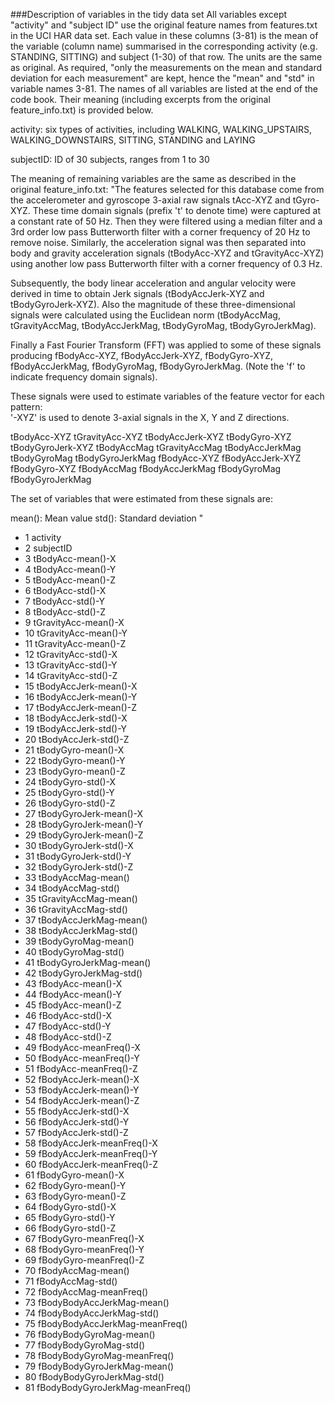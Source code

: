 ###Description of variables in the tidy data set
All variables except "activity" and "subject ID" use the original feature names from features.txt in the UCI HAR data set. Each value in these columns (3-81) is the mean of the variable (column name) summarised in the corresponding activity (e.g. STANDING, SITTING) and subject (1-30) of that row. The units are the same as original. As required, "only the measurements on the mean and standard deviation for each measurement" are kept, hence the "mean" and "std" in variable names 3-81. The names of all variables are listed at the end of the code book. Their meaning (including excerpts from the original feature_info.txt) is provided below.

activity: six types of activities, including WALKING, WALKING_UPSTAIRS, WALKING_DOWNSTAIRS, SITTING, STANDING and LAYING

subjectID: ID of 30 subjects, ranges from 1 to 30

The meaning of remaining variables are the same as described in the original feature_info.txt:
"The features selected for this database come from the accelerometer and gyroscope 3-axial raw signals tAcc-XYZ and tGyro-XYZ. These time domain signals (prefix 't' to denote time) were captured at a constant rate of 50 Hz. Then they were filtered using a median filter and a 3rd order low pass Butterworth filter with a corner frequency of 20 Hz to remove noise. Similarly, the acceleration signal was then separated into body and gravity acceleration signals (tBodyAcc-XYZ and tGravityAcc-XYZ) using another low pass Butterworth filter with a corner frequency of 0.3 Hz. 

Subsequently, the body linear acceleration and angular velocity were derived in time to obtain Jerk signals (tBodyAccJerk-XYZ and tBodyGyroJerk-XYZ). Also the magnitude of these three-dimensional signals were calculated using the Euclidean norm (tBodyAccMag, tGravityAccMag, tBodyAccJerkMag, tBodyGyroMag, tBodyGyroJerkMag). 

Finally a Fast Fourier Transform (FFT) was applied to some of these signals producing fBodyAcc-XYZ, fBodyAccJerk-XYZ, fBodyGyro-XYZ, fBodyAccJerkMag, fBodyGyroMag, fBodyGyroJerkMag. (Note the 'f' to indicate frequency domain signals). 

These signals were used to estimate variables of the feature vector for each pattern:  
'-XYZ' is used to denote 3-axial signals in the X, Y and Z directions.

tBodyAcc-XYZ
tGravityAcc-XYZ
tBodyAccJerk-XYZ
tBodyGyro-XYZ
tBodyGyroJerk-XYZ
tBodyAccMag
tGravityAccMag
tBodyAccJerkMag
tBodyGyroMag
tBodyGyroJerkMag
fBodyAcc-XYZ
fBodyAccJerk-XYZ
fBodyGyro-XYZ
fBodyAccMag
fBodyAccJerkMag
fBodyGyroMag
fBodyGyroJerkMag

The set of variables that were estimated from these signals are: 

mean(): Mean value
std(): Standard deviation
"
* 1	activity
* 2	subjectID
* 3	tBodyAcc-mean()-X
* 4	tBodyAcc-mean()-Y
* 5	tBodyAcc-mean()-Z
* 6	tBodyAcc-std()-X
* 7	tBodyAcc-std()-Y
* 8	tBodyAcc-std()-Z
* 9	tGravityAcc-mean()-X
* 10	tGravityAcc-mean()-Y
* 11	tGravityAcc-mean()-Z
* 12	tGravityAcc-std()-X
* 13	tGravityAcc-std()-Y
* 14	tGravityAcc-std()-Z
* 15	tBodyAccJerk-mean()-X
* 16	tBodyAccJerk-mean()-Y
* 17	tBodyAccJerk-mean()-Z
* 18	tBodyAccJerk-std()-X
* 19	tBodyAccJerk-std()-Y
* 20	tBodyAccJerk-std()-Z
* 21	tBodyGyro-mean()-X
* 22	tBodyGyro-mean()-Y
* 23	tBodyGyro-mean()-Z
* 24	tBodyGyro-std()-X
* 25	tBodyGyro-std()-Y
* 26	tBodyGyro-std()-Z
* 27	tBodyGyroJerk-mean()-X
* 28	tBodyGyroJerk-mean()-Y
* 29	tBodyGyroJerk-mean()-Z
* 30	tBodyGyroJerk-std()-X
* 31	tBodyGyroJerk-std()-Y
* 32	tBodyGyroJerk-std()-Z
* 33	tBodyAccMag-mean()
* 34	tBodyAccMag-std()
* 35	tGravityAccMag-mean()
* 36	tGravityAccMag-std()
* 37	tBodyAccJerkMag-mean()
* 38	tBodyAccJerkMag-std()
* 39	tBodyGyroMag-mean()
* 40	tBodyGyroMag-std()
* 41	tBodyGyroJerkMag-mean()
* 42	tBodyGyroJerkMag-std()
* 43	fBodyAcc-mean()-X
* 44	fBodyAcc-mean()-Y
* 45	fBodyAcc-mean()-Z
* 46	fBodyAcc-std()-X
* 47	fBodyAcc-std()-Y
* 48	fBodyAcc-std()-Z
* 49	fBodyAcc-meanFreq()-X
* 50	fBodyAcc-meanFreq()-Y
* 51	fBodyAcc-meanFreq()-Z
* 52	fBodyAccJerk-mean()-X
* 53	fBodyAccJerk-mean()-Y
* 54	fBodyAccJerk-mean()-Z
* 55	fBodyAccJerk-std()-X
* 56	fBodyAccJerk-std()-Y
* 57	fBodyAccJerk-std()-Z
* 58	fBodyAccJerk-meanFreq()-X
* 59	fBodyAccJerk-meanFreq()-Y
* 60	fBodyAccJerk-meanFreq()-Z
* 61	fBodyGyro-mean()-X
* 62	fBodyGyro-mean()-Y
* 63	fBodyGyro-mean()-Z
* 64	fBodyGyro-std()-X
* 65	fBodyGyro-std()-Y
* 66	fBodyGyro-std()-Z
* 67	fBodyGyro-meanFreq()-X
* 68	fBodyGyro-meanFreq()-Y
* 69	fBodyGyro-meanFreq()-Z
* 70	fBodyAccMag-mean()
* 71	fBodyAccMag-std()
* 72	fBodyAccMag-meanFreq()
* 73	fBodyBodyAccJerkMag-mean()
* 74	fBodyBodyAccJerkMag-std()
* 75	fBodyBodyAccJerkMag-meanFreq()
* 76	fBodyBodyGyroMag-mean()
* 77	fBodyBodyGyroMag-std()
* 78	fBodyBodyGyroMag-meanFreq()
* 79	fBodyBodyGyroJerkMag-mean()
* 80	fBodyBodyGyroJerkMag-std()
* 81	fBodyBodyGyroJerkMag-meanFreq()
